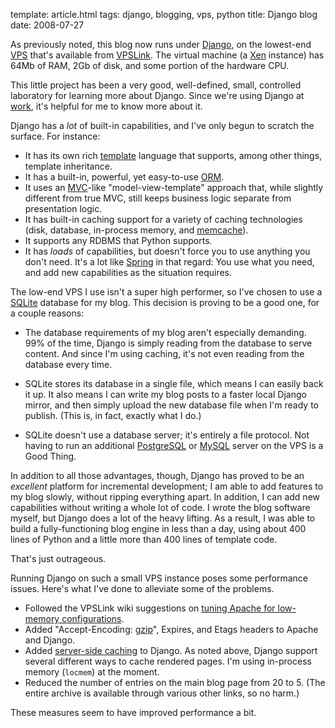 template: article.html
tags: django, blogging, vps, python
title: Django blog
date: 2008-07-27

As previously noted, this blog now runs under [Django][], on the lowest-end
[VPS][] that's available from [VPSLink][]. The virtual machine (a [Xen][]
instance) has 64Mb of RAM, 2Gb of disk, and some portion of the hardware
CPU.

This little project has been a very good, well-defined, small,
controlled laboratory for learning more about Django. Since we're
using Django at [work][], it's helpful
for me to know more about it.

Django has a *lot* of built-in capabilities, and I've only begun to
scratch the surface. For instance:

- It has its own rich [template][] language that supports, among other
  things, template inheritance.
- It has a built-in, powerful, yet easy-to-use [ORM][].
- It uses an [MVC][]-like "model-view-template" approach that, while
  slightly different from true MVC, still keeps business logic separate
  from presentation logic.
- It has built-in caching support for a variety of caching technologies
  (disk, database, in-process memory, and [memcache][]).
- It supports any RDBMS that Python supports.
- It has *loads* of capabilities, but doesn't force you to use anything you
  don't need. It's a lot like [Spring][] in that regard: You use what you
  need, and add new capabilities as the situation requires.

The low-end VPS I use isn't a super high performer, so I've chosen
to use a [SQLite][] database for my blog.
This decision is proving to be a good one, for a couple reasons:

- The database requirements of my blog aren't especially demanding. 99% of
  the time, Django is simply reading from the database to serve content.
  And since I'm using caching, it's not even reading from the database
  every time.

- SQLite stores its database in a single file, which means I can easily
  back it up. It also means I can write my blog posts to a faster local
  Django mirror, and then simply upload the new database file when I'm
  ready to publish. (This is, in fact, exactly what I do.)

- SQLite doesn't use a database server; it's entirely a file protocol. Not
  having to run an additional [PostgreSQL][] or [MySQL][] server on the VPS
  is a Good Thing.

In addition to all those advantages, though, Django has proved to
be an *excellent* platform for incremental development; I am able
to add features to my blog slowly, without ripping everything
apart. In addition, I can add new capabilities without writing a
whole lot of code. I wrote the blog software myself, but Django
does a lot of the heavy lifting. As a result, I was able to build a
fully-functioning blog engine in less than a day, using about 400
lines of Python and a little more than 400 lines of template code.

That's just outrageous.

Running Django on such a small VPS instance poses some performance
issues. Here's what I've done to alleviate some of the problems.

* Followed the VPSLink wiki suggestions on
  [tuning Apache for low-memory configurations][].
* Added "Accept-Encoding: [gzip][]", Expires, and Etags headers to
  Apache and Django.
* Added [server-side caching][] to Django. As noted above, Django support
  several different ways to cache rendered pages. I'm using in-process
  memory (`locmem`) at the moment.
* Reduced the number of entries on the main blog page from 20 to 5. (The
  entire archive is available through various other links, so no harm.)

These measures seem to have improved performance a bit.

[previously noted]: /bmc/blog/id/72
[Django]: http://www.djangoproject.com/
[VPS]: http://onlinebusiness.about.com/od/webhosting/g/vps.htm
[VPSLink]: http://www.vpslink.com/
[Xen]: http://www.xen.org/
[work]: http://www.invitemedia.com/
[template]: http://www.djangoproject.com/documentation/templates/
[ORM]: http://en.wikipedia.org/wiki/Object-relational_mapping
[MVC]: http://en.wikipedia.org/wiki/Model-view-controller
[memcache]: http://www.danga.com/memcached/
[Spring]: http://www.springframework.org/
[SQLite]: http://www.sqlite.org/
[PostgreSQL]: http://www.postgresql.org/
[MySQL]: http://www.mysql.org/
[tuning Apache for low-memory configurations]: http://wiki.vpslink.com/index.php?title=Low_memory_MySQL_/_Apache_configurations
[gzip]: http://www.djangoproject.com/documentation/middleware/#django-middleware-gzip-gzipmiddleware
[server-side caching]: http://www.djangoproject.com/documentation/cache/#the-per-site-cache
